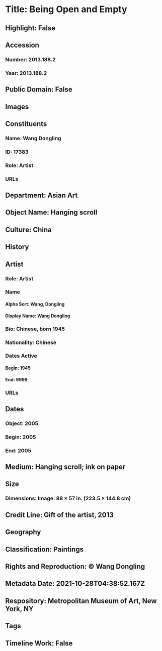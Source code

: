 # Title: Being Open and Empty
## Highlight: False
## Accession
### Number: 2013.188.2
### Year: 2013.188.2
## Public Domain: False
## Images
## Constituents
### Name: Wang Dongling
### ID: 17383
### Role: Artist
### URLs
## Department: Asian Art
## Object Name: Hanging scroll
## Culture: China
## History
## Artist
### Role: Artist
### Name
#### Alpha Sort: Wang, Dongling
#### Display Name: Wang Dongling
### Bio: Chinese, born 1945
### Nationality: Chinese
### Dates Active
#### Begin: 1945
#### End: 9999
### URLs
## Dates
### Object: 2005
### Begin: 2005
### End: 2005
## Medium: Hanging scroll; ink on paper
## Size
### Dimensions: Image: 88 × 57 in. (223.5 × 144.8 cm)
## Credit Line: Gift of the artist, 2013
## Geography
## Classification: Paintings
## Rights and Reproduction: © Wang Dongling
## Metadata Date: 2021-10-28T04:38:52.167Z
## Respository: Metropolitan Museum of Art, New York, NY
## Tags
## Timeline Work: False